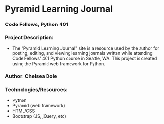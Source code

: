 # Pyramid Learning Journal 
### Code Fellows, Python 401

### Project Description: 
* The "Pyramid Learning Journal" site is a resource used by the author for posting, editing, and viewing learning journals written while attending Code Fellows' 401 Python course in Seattle, WA. This project is created using the Pyramid web framework for Python.

### Author: Chelsea Dole

### Technologies/Resources:
* Python
* Pyramid (web framework)
* HTML/CSS
* Bootstrap (JS, jQuery, etc)

